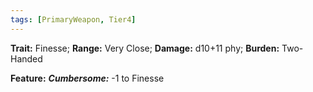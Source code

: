 ```yaml
---
tags: [PrimaryWeapon, Tier4]
---
```

**Trait:** Finesse; **Range:** Very Close; **Damage:** d10+11 phy; **Burden:** Two-Handed

**Feature:** ***Cumbersome:*** -1 to Finesse
